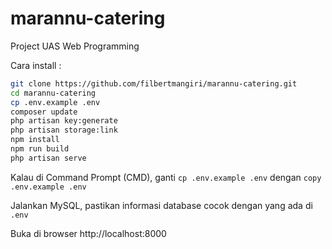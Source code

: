 # marannu-catering

Project UAS Web Programming

Cara install :

```bash
git clone https://github.com/filbertmangiri/marannu-catering.git
cd marannu-catering
cp .env.example .env
composer update
php artisan key:generate
php artisan storage:link
npm install
npm run build
php artisan serve
```

Kalau di Command Prompt (CMD), ganti
`cp .env.example .env` dengan
`copy .env.example .env`

Jalankan MySQL, pastikan informasi database cocok dengan yang ada di `.env`

Buka di browser http://localhost:8000
